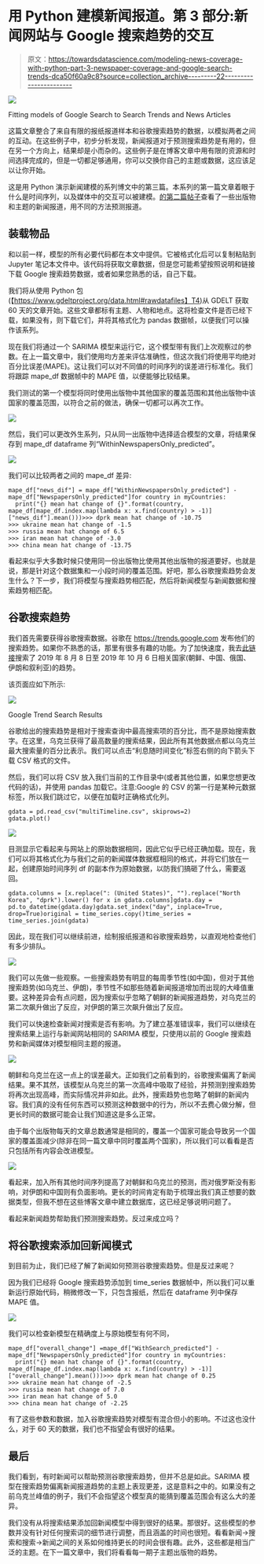 # 用 Python 建模新闻报道。第 3 部分:新闻网站与 Google 搜索趋势的交互

> 原文：<https://towardsdatascience.com/modeling-news-coverage-with-python-part-3-newspaper-coverage-and-google-search-trends-dca50f60a9c8?source=collection_archive---------22----------------------->

![](img/603dd75fbfc950f6795a531740a732b4.png)

Fitting models of Google Search to Search Trends and News Articles

这篇文章整合了来自有限的报纸报道样本和谷歌搜索趋势的数据，以模拟两者之间的互动。在这些例子中，初步分析发现，新闻报道对于预测搜索趋势是有用的，但在另一个方向上，结果却是小而杂的。这些例子是在博客文章中用有限的资源和时间选择完成的，但是一切都足够通用，你可以交换你自己的主题或数据，这应该足以让你开始。

这是用 Python 演示新闻建模的系列博文中的第三篇。本系列的第一篇文章着眼于什么是时间序列，以及媒体中的交互可以被建模。[的第二篇帖子](/modeling-news-coverage-with-python-part-2-starting-news-forecasting-with-limited-data-5c1092de3ea9)查看了一些出版物和主题的新闻报道，用不同的方法预测报道。

## 装载物品

和以前一样，模型的所有必要代码都在本文中提供。它被格式化后可以复制粘贴到 Jupyter 笔记本文件中。该代码将获取文章数据，但是您可能希望按照说明和链接下载 Google 搜索趋势数据，或者如果您熟悉的话，自己下载。

我们将从使用 Python 包(【https://www.gdeltproject.org/data.html#rawdatafiles】T4)从 GDELT 获取 60 天的文章开始。这些文章都标有主题、人物和地点。这将检查文件是否已经下载，如果没有，则下载它们，并将其格式化为 pandas 数据帧，以便我们可以操作该系列。

现在我们将通过一个 SARIMA 模型来运行它，这个模型带有我们上次观察过的参数。在上一篇文章中，我们使用均方差来评估准确性，但这次我们将使用平均绝对百分比误差(MAPE)。这让我们可以对不同值的时间序列的误差进行标准化。我们将跟踪 mape_df 数据帧中的 MAPE 值，以便能够比较结果。

我们测试的第一个模型将同时使用出版物中其他国家的覆盖范围和其他出版物中该国家的覆盖范围，以符合之前的做法，确保一切都可以再次工作。

![](img/d8603f7f0dfdf72a69223a2ffeee99a0.png)

然后，我们可以更改外生系列，只从同一出版物中选择适合模型的文章，将结果保存到 mape_df dataframe 列“WithinNewspapersOnly_predicted”。

![](img/d1afca06a1a78cf1a8616eab57930559.png)

我们可以比较两者之间的 mape_df 差异:

```
mape_df["news_dif"] = mape_df["WithinNewspapersOnly_predicted"] - mape_df["NewspapersOnly_predicted"]for country in myCountries:
  print("{} mean hat change of {}".format(country, mape_df[mape_df.index.map(lambda x: x.find(country) > -1)]["news_dif"].mean()))>>> dprk mean hat change of -10.75
>>> ukraine mean hat change of -1.5
>>> russia mean hat change of 6.5
>>> iran mean hat change of -3.0
>>> china mean hat change of -13.75
```

看起来似乎大多数时候只使用同一份出版物比使用其他出版物的报道要好。也就是说，那是针对这个数据集和一小段时间的覆盖范围。好吧，那么谷歌搜索趋势会发生什么？下一步，我们将模型与搜索趋势相匹配，然后将新闻模型与新闻数据和搜索趋势相匹配。

## 谷歌搜索趋势

我们首先需要获得谷歌搜索数据。谷歌在 https://trends.google.com 发布他们的搜索趋势。如果你不熟悉的话，那里有很多有趣的功能。为了加快速度，我去[此链接](https://trends.google.com/trends/explore?date=2019-08-08%202019-10-06&geo=US&q=%2Fm%2F05b7q,%2Fm%2F06bnz,%2Fm%2F0d05w3,%2Fm%2F07t21,%2Fm%2F03shp)搜索了 2019 年 8 月 8 日至 2019 年 10 月 6 日相关国家(朝鲜、中国、俄国、伊朗和叙利亚)的趋势。

该页面应如下所示:

![](img/c57e280e0d05d706bb9043a744999fb3.png)

Google Trend Search Results

谷歌给出的搜索趋势是相对于搜索查询中最高搜索项的百分比，而不是原始搜索数字。在这里，乌克兰获得了最高数量的搜索结果，因此所有其他数据点都以乌克兰最大搜索量的百分比表示。我们可以点击“利息随时间变化”标签右侧的向下箭头下载 CSV 格式的文件。

然后，我们可以将 CSV 放入我们当前的工作目录中(或者其他位置，如果您想更改代码的话)，并使用 pandas 加载它。注意:Google 的 CSV 的第一行是某种元数据标签，所以我们跳过它，以便在加载时正确格式化列。

```
gdata = pd.read_csv("multiTimeline.csv", skiprows=2)
gdata.plot()
```

![](img/00480a284c8c6680a0b3eac3773514db.png)

目测显示它看起来与网站上的原始数据相同，因此它似乎已经正确加载。现在，我们可以将其格式化为与我们之前的新闻媒体数据框相同的格式，并将它们放在一起，创建原始时间序列 df 的副本作为原始数据，以防我们搞砸了什么，需要返回。

```
gdata.columns = [x.replace(": (United States)", "").replace("North Korea", "dprk").lower() for x in gdata.columns]gdata.day = pd.to_datetime(gdata.day)gdata.set_index("day", inplace=True, drop=True)original = time_series.copy()time_series = time_series.join(gdata)
```

因此，现在我们可以继续前进，绘制报纸报道和谷歌搜索趋势，以直观地检查他们有多少排队。

![](img/d606d8b2431de023bbb4e204cf02c15f.png)

我们可以先做一些观察。一些搜索趋势有明显的每周季节性(如中国)，但对于其他搜索趋势(如乌克兰、伊朗)，季节性不如那些随着新闻报道增加而出现的大峰值重要。这种差异会有点问题，因为搜索似乎忽略了朝鲜的新闻报道趋势，对乌克兰的第二次飙升做出了反应，对伊朗的第三次飙升做出了反应。

我们可以快速检查新闻对搜索是否有影响。为了建立基准错误率，我们可以继续在搜索结果上运行与新闻网站相同的 SARIMA 模型，只使用以前的 Google 搜索趋势和新闻媒体对模型相同主题的报道。

![](img/603dd75fbfc950f6795a531740a732b4.png)

朝鲜和乌克兰在这一点上的误差最大。正如我们之前看到的，谷歌搜索偏离了新闻结果。果不其然，该模型从乌克兰的第一次高峰中吸取了经验，并预测到搜索趋势将再次出现高峰，而实际情况并非如此。此外，搜索趋势也忽略了朝鲜的新闻内容。我们真的没有任何东西可以预测这种数据中的行为，所以不去费心做分解，但更长时间的数据可能会让我们知道这是多么正常。

由于每个出版物每天的文章总数通常是相同的，覆盖一个国家可能会导致另一个国家的覆盖面减少(除非在同一篇文章中同时覆盖两个国家)，所以我们可以看看是否只包括所有内容会改进模型。

![](img/f9a7a58265f53313d3a0f0dde1b62fb5.png)

看起来，加入所有其他时间序列提高了对朝鲜和乌克兰的预测，而对俄罗斯没有影响，对伊朗和中国则有负面影响。更长的时间肯定有助于梳理出我们真正想要的数据类型，但我不想在这些博客文章中建立数据库，这已经足够说明问题了。

看起来新闻趋势帮助我们预测搜索趋势。反过来成立吗？

## 将谷歌搜索添加回新闻模式

到目前为止，我们已经了解了新闻如何预测谷歌搜索趋势。但是反过来呢？

因为我们已经将 Google 搜索趋势添加到 time_series 数据帧中，所以我们可以重新运行原始代码，稍微修改一下，只包含报纸，然后在 dataframe 列中保存 MAPE 值。

![](img/b860e7ced30298af01f7acbd8e8c9028.png)

我们可以检查新模型在精确度上与原始模型有何不同，

```
mape_df["overall_change"] =mape_df["WithSearch_predicted"] - mape_df["NewspapersOnly_predicted"]for country in myCountries:
  print("{} mean hat change of {}".format(country, mape_df[mape_df.index.map(lambda x: x.find(country) > -1)]["overall_change"].mean()))>>> dprk mean hat change of 0.25
>>> ukraine mean hat change of -2.5
>>> russia mean hat change of 7.0
>>> iran mean hat change of 5.0
>>> china mean hat change of -2.25
```

有了这些参数和数据，加入谷歌搜索趋势对模型有混合但小的影响。不过这也没什么，对于 60 天的数据，我们也不指望会有很好的结果。

## 最后

我们看到，有时新闻可以帮助预测谷歌搜索趋势，但并不总是如此。SARIMA 模型在搜索趋势偏离新闻报道趋势的主题上表现更差，这是意料之中的。如果没有之前乌克兰峰值的例子，我们不会指望这个模型真的能猜到覆盖范围会有这么大的差异。

我们没有从将搜索结果添加回新闻模型中得到很好的结果。那很好。这些模型的参数并没有针对任何搜索词的细节进行调整，而且涵盖的时间也很短。看看新闻->搜索和搜索->新闻之间的关系如何维持更长的时间会很有趣。此外，这些都是相当广泛的主题。在下一篇文章中，我们将看看每一期子主题出版物的趋势。